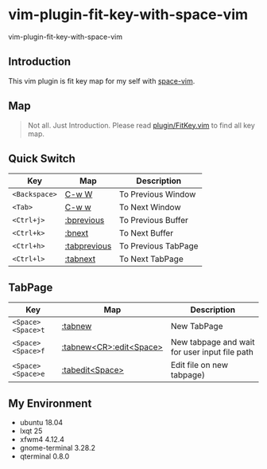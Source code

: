 # vim-plugin-fit-key-with-space-vim
vim-plugin-fit-key-with-space-vim

## Introduction

This vim plugin is fit key map for my self with [space-vim](https://github.com/liuchengxu/space-vim).


## Map

> Not all. Just Introduction. Please read [plugin/FitKey.vim](plugin/FitKey.vim) to find all key map.


## Quick Switch

| Key | Map | Description |
| --- | --- | --- |
| `<Backspace>` | [C-w W](https://vimhelp.org/windows.txt.html#CTRL-W_W) | To Previous Window |
| `<Tab>` | [C-w w](https://vimhelp.org/windows.txt.html#CTRL-W_w) | To Next Window |
| `<Ctrl+j>` | [:bprevious](https://vimhelp.org/windows.txt.html#:bprevious) |  To Previous Buffer |
| `<Ctrl+k>` | [:bnext](https://vimhelp.org/windows.txt.html#:bnext) | To Next Buffer |
| `<Ctrl+h>` | [:tabprevious](https://vimhelp.org/tabpage.txt.html#:tabprevious) | To Previous TabPage |
| `<Ctrl+l>` | [:tabnext](https://vimhelp.org/tabpage.txt.html#:tabnext) | To Next TabPage |


## TabPage

| Key | Map | Description |
| --- | --- | --- |
| `<Space><Space>t` | [:tabnew](https://vimhelp.org/tabpage.txt.html#:tabnew) | New TabPage |
| `<Space><Space>f` | [:tabnew&lt;CR&gt;:edit&lt;Space&gt;](https://vimhelp.org/tabpage.txt.html#:tabnew) | New tabpage and wait for user input file path |
| `<Space><Space>e` | [:tabedit&lt;Space&gt;](https://vimhelp.org/tabpage.txt.html#:tabedit) | Edit file on new tabpage) |


## My Environment

* ubuntu 18.04
* lxqt 25
* xfwm4 4.12.4
* gnome-terminal 3.28.2
* qterminal 0.8.0
